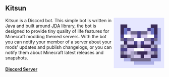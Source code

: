 ## Kitsun

<img align="right" width="160" src="src/main/resources/kitsun_icon.png">

Kitsun is a Discord bot. This simple bot is written in Java and built
around [JDA](https://github.com/DV8FromTheWorld/JDA) library, the bot is designed to provide tiny quality of life
features for Minecraft modding themed servers. With the bot you can notify your member of a server about your mods'
updates and publish changelogs, or you can notify them about Minecraft latest releases and snapshots.

#### [Discord Server](https://discord.gg/DcemWeskeZ)
